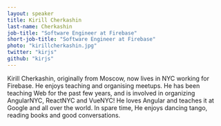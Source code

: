 ```yaml
---
layout: speaker
title: Kirill Cherkashin
last-name: Cherkashin
job-title: "Software Engineer at Firebase"
short-job-title: "Software Engineer at Firebase"
photo: "kirillcherkashin.jpg"
twitter: "kirjs"
github: "kirjs"
---
```


Kirill Cherkashin, originally from Moscow, now lives in NYC working for Firebase. He enjoys teaching and organising meetups. He has been teaching Web for the past few years, and is involved in organizing AngularNYC, ReactNYC and  VueNYC! He loves Angular and teaches it at Google and all over the world. In spare time, He enjoys dancing tango, reading books and good conversations.